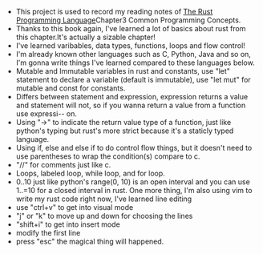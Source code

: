 - This project is used to record my reading notes of [The Rust Programming Language](https://doc.rust-lang.org/book/ch03-00-common-programming-concepts.html)Chapter3 Common Programming Concepts.
- Thanks to this book again, I've learned a lot of basics about rust from this chapter.It's actually a sizable chapter!
- I've learned varibables, data types, functions, loops and flow control!
- I'm already known other languages such as C, Python, Java and so on, I'm gonna write things I've learned compared to these languages below.
- Mutable and Immutable variables in rust and constants, use "let" statement to declare a variable (default is immutable), use "let mut" for mutable and const for constants.
- Differs between statement and expression, expression returns a value and statement will not, so if you wanna return a value from a function use expressi-- on.
- Using "->" to indicate the return value type of a function, just like python's typing but rust's more strict because it's a staticly typed language.
- Using if, else and else if to do control flow things, but it doesn't need to use parentheses to wrap the condition(s) compare to c.
- "//" for comments just like c.
- Loops, labeled loop, while loop, and for loop.
- 0..10 just like python's range(0, 10) is an open interval and you can use 1..=10 for a closed interval in rust.
One more thing, I'm also using vim to write my rust code right now, I've learned line editing 
- use "ctrl+v" to get into visual mode
- "j" or "k" to move up and down for choosing the lines
- "shift+i" to get into insert mode 
- modify the first line
- press "esc" the magical thing will happened.
